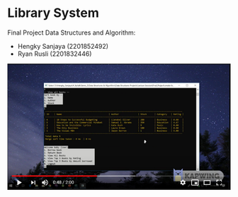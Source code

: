 # Library System

Final Project Data Structures and Algorithm:
- Hengky Sanjaya (2201852492)
- Ryan Rusli (2201832446)

[![Watch the video](Resources/Untitled.png)](https://youtu.be/IoH66XU-U48)
